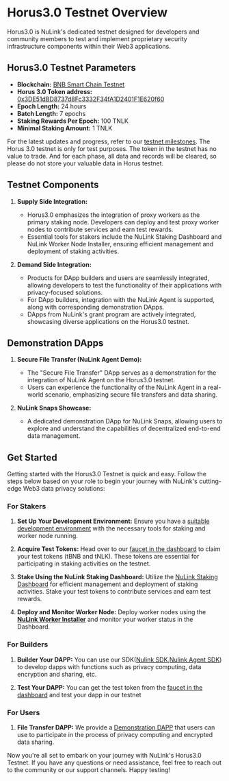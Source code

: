 # Horus3.0 Testnet Overview

Horus3.0 is NuLink's dedicated testnet designed for developers and community members to test and implement proprietary security infrastructure components within their Web3 applications. 

## Horus3.0 Testnet Parameters

+ **Blockchain:** [BNB Smart Chain Testnet](https://testnet.bscscan.com/) 
+ **Horus 3.0 Token address:** [0x3DE51dBD8737d8Fc3332F34fA1D2401F1E620f60](https://testnet.bscscan.com/address/0x3DE51dBD8737d8Fc3332F34fA1D2401F1E620f60)
+ **Epoch Length:**  24 hours
+ **Batch Length:**  7 epochs
+ **Staking Rewards Per Epoch:**  100 TNLK
+ **Minimal Staking Amount:** 1 TNLK


For the latest updates and progress, refer to our [testnet milestones](./horus/horus_milestones.md). The Horus 3.0 testnet is only for test purposes. The token in the testnet has no value to trade. And for each phase, all data and records will be cleared, so please do not store your valuable data in Horus testnet.

## Testnet Components

1. **Supply Side Integration:**
   - Horus3.0 emphasizes the integration of proxy workers as the primary staking node. Developers can deploy and test proxy worker nodes to contribute services and earn test rewards.
   - Essential tools for stakers include the NuLink Staking Dashboard and NuLink Worker Node Installer, ensuring efficient management and deployment of staking activities.

2. **Demand Side Integration:**
   - Products for DApp builders and users are seamlessly integrated, allowing developers to test the functionality of their applications with privacy-focused solutions.
   - For DApp builders, integration with the NuLink Agent is supported, along with corresponding demonstration DApps.
   - DApps from NuLink's grant program are actively integrated, showcasing diverse applications on the Horus3.0 testnet.

## Demonstration DApps

1. **Secure File Transfer (NuLink Agent Demo):**
   - The "Secure File Transfer" DApp serves as a demonstration for the integration of NuLink Agent on the Horus3.0 testnet.
   - Users can experience the functionality of the NuLink Agent in a real-world scenario, emphasizing secure file transfers and data sharing.

2. **NuLink Snaps Showcase:**
   - A dedicated demonstration DApp for NuLink Snaps, allowing users to explore and understand the capabilities of decentralized end-to-end data management.

## Get Started

Getting started with the Horus3.0 Testnet is quick and easy. Follow the steps below based on your role to begin your journey with NuLink's cutting-edge Web3 data privacy solutions:

### For Stakers

1. **Set Up Your Development Environment:**
   Ensure you have a [suitable development environment](./staker/nulink_worker.md#minimum-system-requirements) with the necessary tools for staking and worker node running.

2. **Acquire Test Tokens:**
   Head over to our [faucet in the dashboard](https://dashboard.testnet.nulink.org/) to claim your test tokens (tBNB and tNLK). These tokens are essential for participating in staking activities on the testnet.

3. **Stake Using the NuLink Staking Dashboard:**
   Utilize the [NuLink Staking Dashboard](./staker/dashboard.md) for efficient management and deployment of staking activities. Stake your test tokens to contribute services and earn test rewards.

4. **Deploy and Monitor Worker Node:**
   Deploy worker nodes using the [**NuLink Worker Installer**](./staker/nulink_worker.md) and monitor your worker status in the Dashboard.


### For Builders

1. **Builder Your DAPP:** You can use our SDK([Nulink SDK](./builder/sdk_api/README.md),[Nulink Agent SDK](./builder/agent_sdk.md)) to develop dapps with functions such as privacy computing, data encryption and sharing, etc.
   
2. **Test Your DAPP:** You can get the test token from the [faucet in the dashboard](https://dashboard.testnet.nulink.org/) and test your dapp in our testnet

### For Users

1. **File Transfer DAPP:** We provide a [Demonstration DAPP](./user/agent_usecase.md) that users can use to participate in the process of privacy computing and encrypted data sharing.

Now you're all set to embark on your journey with NuLink's Horus3.0 Testnet. If you have any questions or need assistance, feel free to reach out to the community or our support channels. Happy testing!



